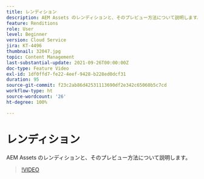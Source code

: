 ```yaml
---
title: レンディション
description: AEM Assets のレンディションと、そのプレビュー方法について説明します。
feature: Renditions
role: User
level: Beginner
version: Cloud Service
jira: KT-4496
thumbnail: 32047.jpg
topic: Content Management
last-substantial-update: 2021-09-26T00:00:00Z
doc-type: Feature Video
exl-id: 1df0ffd7-fe22-4eef-9428-b228ed0dcf31
duration: 95
source-git-commit: f23c2ab86d42531113690df2e342c65060b5c7cd
workflow-type: ht
source-wordcount: '26'
ht-degree: 100%

---
```


# レンディション

AEM Assets のレンディションと、そのプレビュー方法について説明します。

>[!VIDEO](https://video.tv.adobe.com/v/32047?quality=12&learn=on)
